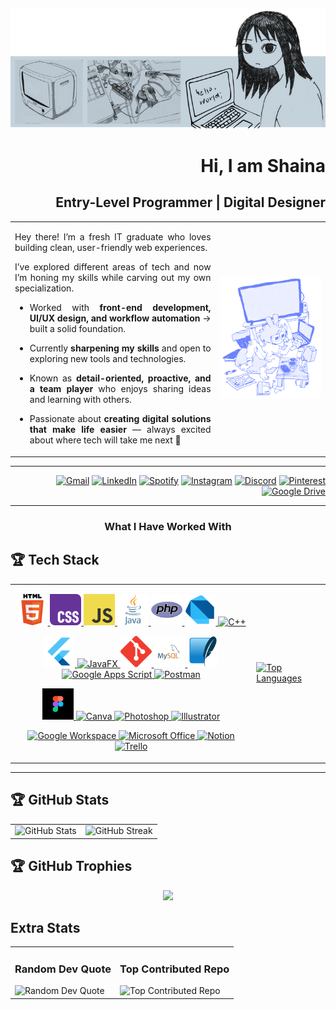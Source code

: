 <!-- Cover Photo -->
<p align="center">
  <img src="https://github.com/shaina-pachica/shaina-pachica/blob/main/assets/cover.png" alt="Cover Photo"> 
</p>


<h1 align="right">Hi, I am Shaina </h1>
<h2 align="right"> Entry-Level Programmer | Digital Designer </h2>


<table border="0">
  <tr>
    <!-- Left Column -->
    <td width="65%" valign="top" align="justify">
      
Hey there! I’m a fresh IT graduate who loves building clean, user-friendly web experiences. 

I’ve explored different areas of tech and now I’m honing my skills while carving out my own specialization.  

- Worked with **front-end development, UI/UX design, and workflow automation** → built a solid foundation.  
- Currently **sharpening my skills** and open to exploring new tools and technologies.  
- Known as **detail-oriented, proactive, and a team player** who enjoys sharing ideas and learning with others.  
- Passionate about **creating digital solutions that make life easier** — always excited about where tech will take me next 🚀  

    </td>

    <!-- Right Column -->
    <td width="35%" align="center">
      <img src="https://github.com/shaina-pachica/shaina-pachica/blob/main/assets/img.png" alt="Your Picture" width="250" style="border-radius: 0;"/>
    </td>
  </tr>
</table>


<hr>

<div align="right">

[![Gmail](https://img.shields.io/badge/Gmail-D14836?style=for-the-badge&logo=gmail&logoColor=white)](mailto:shainapachica@gmail.com)
[![LinkedIn](https://img.shields.io/badge/LinkedIn-0077B5?style=for-the-badge&logo=linkedin&logoColor=white)](https://linkedin.com/in/shainapachica)
[![Spotify](https://img.shields.io/badge/Spotify-1DB954?style=for-the-badge&logo=spotify&logoColor=white)](https://open.spotify.com/user/shaina..pachica?si=a85388e91335471e)
[![Instagram](https://img.shields.io/badge/Instagram-E4405F?style=for-the-badge&logo=instagram&logoColor=white)](https://instagram.com/eu4iex)
[![Discord](https://img.shields.io/badge/Discord-5865F2?style=for-the-badge&logo=discord&logoColor=white)](https://discordapp.com/users/746004866824142921)
[![Pinterest](https://img.shields.io/badge/Pinterest-BD081C?style=for-the-badge&logo=pinterest&logoColor=white)](https://ph.pinterest.com/novumbr/)
[![Google Drive](https://img.shields.io/badge/Creative%20Portfolio-4285F4?style=for-the-badge&logo=googledrive&logoColor=white)](https://drive.google.com/file/d/1wNiWVCWOv2xPwrxvOdXZp-9PoCddet1G/view?usp=sharing)

</div>

<hr>

<h3 align="center">What I Have Worked With</h3>

## 🏆 Tech Stack

<table align="center">
  <tr>
    <td>
     <!-- Languages -->
<p align="center">
  <a href="https://developer.mozilla.org/en-US/docs/Web/HTML" target="_blank" rel="noreferrer">
    <img src="https://raw.githubusercontent.com/github/explore/main/topics/html/html.png" alt="HTML" width="50" height="50"/>
  </a>
  <a href="https://developer.mozilla.org/en-US/docs/Web/CSS" target="_blank" rel="noreferrer">
    <img src="https://raw.githubusercontent.com/github/explore/main/topics/css/css.png" alt="CSS" width="50" height="50"/>
  </a>
  <a href="https://developer.mozilla.org/en-US/docs/Web/JavaScript" target="_blank" rel="noreferrer">
    <img src="https://raw.githubusercontent.com/github/explore/main/topics/javascript/javascript.png" alt="JavaScript" width="50" height="50"/>
  </a>
  <a href="https://www.java.com/" target="_blank" rel="noreferrer">
    <img src="https://raw.githubusercontent.com/github/explore/main/topics/java/java.png" alt="Java" width="50" height="50"/>
  </a>
  <a href="https://www.php.net/" target="_blank" rel="noreferrer">
    <img src="https://raw.githubusercontent.com/github/explore/main/topics/php/php.png" alt="PHP" width="50" height="50"/>
  </a>
  <a href="https://dart.dev/" target="_blank" rel="noreferrer">
    <img src="https://raw.githubusercontent.com/github/explore/main/topics/dart/dart.png" alt="Dart" width="50" height="50"/>
  </a>
  <a href="https://isocpp.org/" target="_blank" rel="noreferrer">
    <img src="https://raw.githubusercontent.com/isocpp/logos/master/cpp_logo.png" alt="C++" width="50" height="50"/>
  </a>
</p>
 
<!-- Frameworks & Tools -->
<p align="center">
  <a href="https://flutter.dev/" target="_blank" rel="noreferrer">
    <img src="https://raw.githubusercontent.com/github/explore/main/topics/flutter/flutter.png" alt="Flutter" width="50" height="50"/>
  </a>
  <a href="https://openjfx.io/" target="_blank" rel="noreferrer">
    <img src="https://cdn.jsdelivr.net/gh/devicons/devicon/icons/java/java-original.svg" alt="JavaFX" width="50" height="50"/>
  </a>
  <a href="https://git-scm.com/" target="_blank" rel="noreferrer">
    <img src="https://raw.githubusercontent.com/github/explore/main/topics/git/git.png" alt="Git" width="50" height="50"/>
  </a>
  <a href="https://www.mysql.com/" target="_blank" rel="noreferrer">
    <img src="https://raw.githubusercontent.com/github/explore/main/topics/mysql/mysql.png" alt="MySQL" width="50" height="50"/>
  </a>
  <a href="https://www.sqlite.org/" target="_blank" rel="noreferrer">
    <img src="https://raw.githubusercontent.com/github/explore/main/topics/sqlite/sqlite.png" alt="SQLite" width="50" height="50"/>
  </a>
  <a href="https://developers.google.com/apps-script" target="_blank" rel="noreferrer">
    <img src="https://upload.wikimedia.org/wikipedia/commons/2/2f/Google_Apps_Script.svg" alt="Google Apps Script" width="50" height="50"/>
  </a>
 <a href="https://www.postman.com/" target="_blank" rel="noreferrer"><img src="https://www.vectorlogo.zone/logos/getpostman/getpostman-icon.svg" alt="Postman" width="50" height="50"/></a>
</p>

<!-- Design & UI/UX -->
<p align="center">
  <a href="https://www.figma.com/" target="_blank" rel="noreferrer">
    <img src="https://raw.githubusercontent.com/github/explore/main/topics/figma/figma.png" alt="Figma" width="50" height="50"/>
  </a>
  <a href="https://www.canva.com/" target="_blank" rel="noreferrer">
    <img src="https://cdn.jsdelivr.net/gh/devicons/devicon/icons/canva/canva-original.svg" alt="Canva" width="50" height="50"/>
  </a>
  <a href="https://www.adobe.com/products/photoshop.html" target="_blank" rel="noreferrer">
    <img src="https://upload.wikimedia.org/wikipedia/commons/a/af/Adobe_Photoshop_CC_icon.svg" alt="Photoshop" width="50" height="50"/>
  </a>
  <a href="https://www.adobe.com/products/illustrator.html" target="_blank" rel="noreferrer">
    <img src="https://upload.wikimedia.org/wikipedia/commons/f/fb/Adobe_Illustrator_CC_icon.svg" alt="Illustrator" width="50" height="50"/>
  </a>
</p>

<!-- Productivity -->
<p align="center">
  <a href="https://workspace.google.com/" target="_blank" rel="noreferrer">
    <img src="https://cdn.jsdelivr.net/gh/devicons/devicon/icons/googlecloud/googlecloud-original.svg" alt="Google Workspace" width="50" height="50"/>
  </a>
  <a href="https://www.microsoft.com/microsoft-365" target="_blank" rel="noreferrer">
    <img src="https://img.icons8.com/color/48/000000/microsoft-office-2019.png" alt="Microsoft Office" width="50" height="50"/>
  </a>
  <a href="https://www.notion.so/" target="_blank" rel="noreferrer">
    <img src="https://upload.wikimedia.org/wikipedia/commons/4/45/Notion_app_logo.png" alt="Notion" width="50" height="50"/>
  </a>
  <a href="https://trello.com/" target="_blank" rel="noreferrer">
    <img src="https://cdn.jsdelivr.net/gh/devicons/devicon/icons/trello/trello-plain.svg" alt="Trello" width="50" height="50"/>
  </a>
</p>
    </td>
    <td>
      <a href="https://github.com/shaina-pachica/github-readme-stats">
        <img src="https://github-readme-stats.vercel.app/api/top-langs/?username=shaina-pachica&layout=compact&theme=tokyonight&hide_border=true&card_width=350px&show_icons=true" alt="Top Languages"/>
      </a>
    </td>
  </tr>
</table>

---

## 🏆 GitHub Stats
<table align="center">
  <tr>
    <td>
      <img src="https://github-readme-stats.vercel.app/api?username=shaina-pachica&show_icons=true&theme=tokyonight&hide_border=true&rank_icon=github" alt="GitHub Stats"/>
    </td>
    <td>
      <img src="https://github-readme-streak-stats.herokuapp.com/?user=shaina-pachica&theme=tokyonight&hide_border=true" alt="GitHub Streak"/>
    </td>
  </tr>
</table>

## 🏆 GitHub Trophies
<div align="center">
 
![](https://github-profile-trophy.vercel.app/?username=shaina-pachica&theme=tokyonight&no-frame=false&no-bg=true&margin-w=4)

</div>

## Extra Stats
<table align="center">
  <tr>
    <td>
      <h3 align="center">Random Dev Quote</h3>
      <img src="https://quotes-github-readme.vercel.app/api?type=horizontal&theme=tokyonight" alt="Random Dev Quote"/>
    </td>
    <td>
      <h3 align="center">Top Contributed Repo</h3>
      <img src="https://github-contributor-stats.vercel.app/api?username=shaina-pachica&limit=5&theme=tokyonight&combine_all_yearly_contributions=true&hide_border=true" alt="Top Contributed Repo"/>
    </td>
  </tr>
</table>


